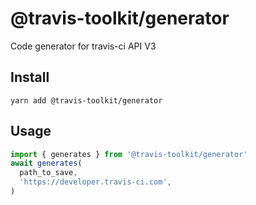 # @travis-toolkit/generator
Code generator for travis-ci API V3

## Install
```shell script
yarn add @travis-toolkit/generator
```

## Usage
```javascript
import { generates } from '@travis-toolkit/generator'
await generates(
  path_to_save,
  'https://developer.travis-ci.com',
)
```
